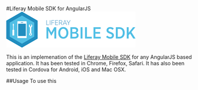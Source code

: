 #Liferay Mobile SDK for AngularJS
![Liferay Mobile SDK logo](logo.png)

This is an implemenation of the [Liferay Mobile SDK](https://github.com/liferay/liferay-mobile-sdk) for any AngularJS based application.
It has been tested in Chrome, Firefox, Safari. It has also been tested in Cordova for Android, iOS and Mac OSX.

##Usage
To use this 